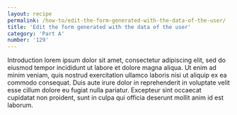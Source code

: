 ```yaml
---
layout: recipe
permalink: /how-to/edit-the-form-generated-with-the-data-of-the-user/
title: 'Edit the form generated with the data of the user'
category: 'Part A'
number: '129'
---
```


Introduction lorem ipsum dolor sit amet, consectetur adipiscing elit, sed do eiusmod tempor incididunt ut labore et dolore magna aliqua. Ut enim ad minim veniam, quis nostrud exercitation ullamco laboris nisi ut aliquip ex ea commodo consequat. Duis aute irure dolor in reprehenderit in voluptate velit esse cillum dolore eu fugiat nulla pariatur. Excepteur sint occaecat cupidatat non proident, sunt in culpa qui officia deserunt mollit anim id est laborum.

